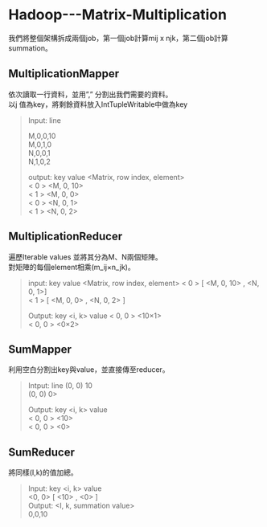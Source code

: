 # Hadoop---Matrix-Multiplication

我們將整個架構拆成兩個job，第一個job計算mij x njk，第二個job計算summation。

## MultiplicationMapper
依次讀取一行資料，並用”,” 分割出我們需要的資料。  
以j 值為key，將剩餘資料放入IntTupleWritable中做為key  
> Input: line  
>
> M,0,0,10  
> M,0,1,0  
> N,0,0,1  
> N,1,0,2 
>
> output: key <j>  value <Matrix, row index, element>          
>  < 0 >    <M, 0, 10>  
>  < 1 >    <M, 0, 0>  
>  < 0 >    <N, 0, 1>  
>  < 1 >    <N, 0, 2>  
  
## MultiplicationReducer
遍歷Iterable<IntTupleWritable> values 並將其分為M、N兩個矩陣。 	
對矩陣的每個element相乘(m_ij×n_jk)。
>input: key <j>  value <Matrix, row index, element>
>  < 0 >    [ <M, 0, 10> , <N, 0, 1>]  
>  < 1 >    [ <M, 0, 0> , <N, 0, 2> ]  
>  
>Output: key <i, k>  value <v>
>  < 0, 0 >  <10×1>  
>  < 0, 0 >  <0×2> 	

## SumMapper
利用空白分割出key與value，並直接傳至reducer。
>Intput: line
>  (0, 0)  10  
>  (0, 0)  0>  
>  
>Output: key <i, k>  value <v>  
>  < 0, 0 >  <10>  
>  < 0, 0 >  <0> 	

## SumReducer
將同樣(I,k)的值加總。
>Input: key <i, k>  value<v>  
>  <0, 0>  [ <10> , <0> ]  
>Output: <I, k, summation value>  
>0,0,10   
